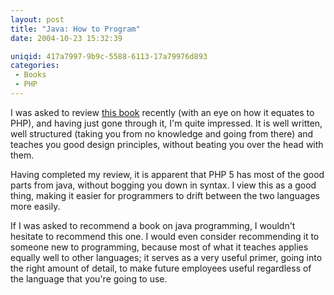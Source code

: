 ```yaml
---
layout: post
title: "Java: How to Program"
date: 2004-10-23 15:32:39

uniqid: 417a7997-9b9c-5588-6113-17a79976d893
categories: 
 - Books
 - PHP
---
```

<p>I was asked to review <a href="http://www.amazon.com/exec/obidos/ASIN/0131483986/qid=1098542552/sr=2-2/ref=pd_ka_b_2_2/002-5173820-1735208">this book</a> recently (with an eye on how it equates to PHP), and having just gone through it, I'm quite impressed.  It is well written, well structured (taking you from no knowledge and going from there) and teaches you good design principles, without beating you over the head with them.   </p>
<p>Having completed my review, it is apparent that PHP 5 has most of the good parts from java, without bogging you down in syntax.  I view this as a good thing, making it easier for programmers to drift between the two languages more easily.   </p>
<p>If I was asked to recommend a book on java programming, I wouldn't hesitate to recommend this one.  I would even consider recommending it to someone new to programming, because most of what it teaches applies equally well to other languages; it serves as a very useful primer, going into the right amount of detail, to make future employees useful regardless of the language that you're going to use.   </p>
